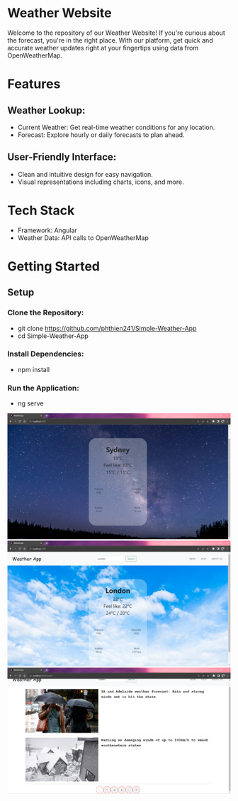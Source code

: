 # Weather Website

Welcome to the repository of our Weather Website! If you're curious about the forecast, you're in the right place. With our platform, get quick and accurate weather updates right at your fingertips using data from OpenWeatherMap.

# Features

## Weather Lookup:
- Current Weather: Get real-time weather conditions for any location.
- Forecast: Explore hourly or daily forecasts to plan ahead.
## User-Friendly Interface:
- Clean and intuitive design for easy navigation.
- Visual representations including charts, icons, and more.

# Tech Stack
- Framework: Angular
- Weather Data: API calls to OpenWeatherMap

# Getting Started

## Setup

### Clone the Repository:
- git clone https://github.com/phthien241/Simple-Weather-App
- cd Simple-Weather-App

### Install Dependencies:
- npm install

### Run the Application:
- ng serve

![Night Weather](images/screenshot1.png)
![Day Weather and Search](images/screenshot3.png)
![News](images/screenshot2.png)